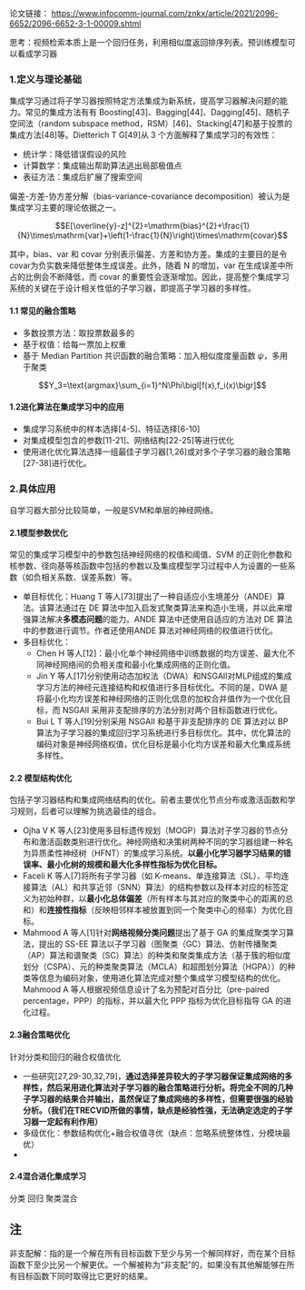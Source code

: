 
论文链接： https://www.infocomm-journal.com/znkx/article/2021/2096-6652/2096-6652-3-1-00009.shtml

思考：视频检索本质上是一个回归任务，利用相似度返回排序列表。预训练模型可以看成学习器

### 1.定义与理论基础

集成学习通过将子学习器按照特定方法集成为新系统，提高学习器解决问题的能力。常见的集成方法有有 Boosting[43]、Bagging[44]、Dagging[45]、随机子空间法（random subspace method，RSM）[46]、Stacking[47]和基于投票的集成方法[48]等。Dietterich T G[49]从 3 个方面解释了集成学习的有效性：
+ 统计学：降低错误假设的风险
+ 计算数学：集成输出帮助算法逃出局部极值点
+ 表征方法：集成后扩展了搜索空间

偏差-方差-协方差分解（bias-variance-covariance decomposition）被认为是集成学习主要的理论依据之一。

$$E[\overline{y}-z]^{2}=\mathrm{bias}^{2}+\frac{1}{N}\times\mathrm{var}+\left(1-\frac{1}{N}\right)\times\mathrm{covar}$$

其中，bias、var 和 covar 分别表示偏差、方差和协方差。集成的主要目的是令covar为负实数来降低整体生成误差。此外，随着 N 的增加，var 在生成误差中所占的比例会不断降低，而 covar 的重要性会逐渐增加。因此，提高整个集成学习系统的关键在于设计相关性低的子学习器，即提高子学习器的多样性。

#### 1.1 常见的融合策略
+ 多数投票方法：取投票数最多的
+ 基于权值：给每一票加上权重
+ 基于 Median Partition 共识函数的融合策略：加入相似度度量函数 $\psi$，多用于聚类

$$Y_3=\text{argmax}\sum_{i=1}^N\Phi\bigl[f(x),f_i(x)\bigr]$$

#### 1.2进化算法在集成学习中的应用
+ 集成学习系统中的样本选择[4-5]、特征选择[6-10]
+ 对集成模型包含的参数[11-21]、网络结构[22-25]等进行优化
+ 使用进化优化算法选择一组最佳子学习器[1,26]或对多个子学习器的融合策略[27-38]进行优化。

### 2.具体应用

自学习器大部分比较简单，一般是SVM和单层的神经网络。

#### 2.1模型参数优化

常见的集成学习模型中的参数包括神经网络的权值和阈值、SVM 的正则化参数和核参数、径向基等核函数中包括的参数以及集成模型学习过程中人为设置的一些系数（如负相关系数、误差系数）等。

+ 单目标优化：Huang T 等人[73]提出了一种自适应小生境差分（ANDE）算法。该算法通过在 DE 算法中加入启发式聚类算法来构造小生境，并以此来增强算法解决**多模态问题**的能力。ANDE 算法中还使用自适应的方法对 DE 算法中的参数进行调节。作者还使用ANDE 算法对神经网络的权值进行优化。
+ 多目标优化：
	+ Chen H 等人[12]：最小化单个神经网络中训练数据的均方误差、最大化不同神经网络间的负相关度和最小化集成网络的正则化值。
	+ Jin Y 等人[17]分别使用动态加权法（DWA）和NSGAII对MLP组成的集成学习方法的神经元连接结构和权值进行多目标优化。不同的是，DWA 是将最小化均方误差和神经网络的正则化信息的加权合并值作为一个优化目标，而 NSGAII 采用非支配排序的方法分别对两个目标函数进行优化。
	+ Bui L T 等人[19]分别采用 NSGAII 和基于非支配排序的 DE 算法对以 BP 算法为子学习器的集成回归学习系统进行多目标优化。其中，优化算法的编码对象是神经网络权值，优化目标是最小化均方误差和最大化集成系统多样性。

#### 2.2 模型结构优化
包括子学习器结构和集成网络结构的优化。前者主要优化节点分布或激活函数和学习规则，后者可以理解为挑选最佳的组合。
+ Ojha V K 等人[23]使用多目标遗传规划（MOGP）算法对子学习器的节点分布和激活函数类别进行优化。神经网络和决策树两种不同的学习器组建一种名为异质柔性神经树（HFNT）的集成学习系统。**以最小化学习器学习结果的错误率、最小化树的规模和最大化多样性指标为优化目标。**
+ Faceli K 等人[7]将所有子学习器（如 K-means、单连接算法（SL）、平均连接算法（AL）和共享近邻（SNN）算法）的结构参数以及样本对应的标签定义为初始种群，以**最小化总体偏差**（所有样本与其对应的聚类中心的距离的总和）和**连接性指标**（反映相邻样本被放置到同一个聚类中心的频率）为优化目标。
+ Mahmood A 等人[1]针对**网络视频分类问题**提出了基于 GA 的集成聚类学习算法，提出的 SS-EE 算法以子学习器（图聚类（GC）算法、仿射传播聚类（AP）算法和谱聚类（SC）算法）的种类和聚类集成方法（基于簇的相似度划分（CSPA）、元的种类聚类算法（MCLA）和超图划分算法（HGPA））的种类等信息为编码对象，使用进化算法完成对整个集成学习模型结构的优化。Mahmood A 等人根据视频信息设计了名为预配对百分比（pre-paired percentage，PPP）的指标，并以最大化 PPP 指标为优化目标指导 GA 的进化过程。

#### 2.3融合策略优化
针对分类和回归的融合权值优化
+ 一些研究[27,29-30,32,79]，**通过选择差异较大的子学习器保证集成网络的多样性，然后采用进化算法对子学习器的融合策略进行分析。将完全不同的几种子学习器的结果合并输出，虽然保证了集成网络的多样性，但需要很强的经验分析。（我们在TRECVID所做的事情，缺点是经验性强，无法确定选定的子学习器一定起有利作用）**
+ 多级优化：参数结构优化+融合权值寻优（缺点：忽略系统整体性，分模块最优）
+ 
#### 2.4混合进化集成学习
分类 回归 聚类混合

## 注
非支配解：指的是一个解在所有目标函数下至少与另一个解同样好，而在某个目标函数下至少比另一个解更优。一个解被称为“非支配”的，如果没有其他解能够在所有目标函数下同时取得比它更好的结果。